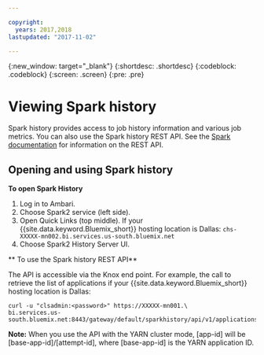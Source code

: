 ```yaml
---

copyright:
  years: 2017,2018
lastupdated: "2017-11-02"

---
```


<!-- Attribute definitions -->
{:new_window: target="_blank"}
{:shortdesc: .shortdesc}
{:codeblock: .codeblock}
{:screen: .screen}
{:pre: .pre}

# Viewing Spark history
Spark history provides access to job history information and various job metrics. You can also use the Spark history REST API. See the [Spark documentation](https://spark.apache.org/docs/latest/monitoring.html#rest-api) for information on the REST API.

## Opening and using Spark history

**To open Spark History**

1. Log in to Ambari.
2. Choose Spark2 service (left side).
3. Open Quick Links (top middle). If your  {{site.data.keyword.Bluemix_short}} hosting location is Dallas: `chs-XXXXX-mn002.bi.services.us-south.bluemix.net`
4. Choose Spark2 History Server UI.


** To use the Spark history REST API**

 The API is accessible via the Knox end point. For example, the call to retrieve the list of applications if your  {{site.data.keyword.Bluemix_short}} hosting location is Dallas:
```
curl -u "clsadmin:<password>" https://XXXXX-mn001.\
bi.services.us-south.bluemix.net:8443/gateway/default/sparkhistory/api/v1/applications
```

**Note:** When you use the API with the YARN cluster mode, [app-id] will be [base-app-id]/[attempt-id], where [base-app-id] is the YARN application ID.
